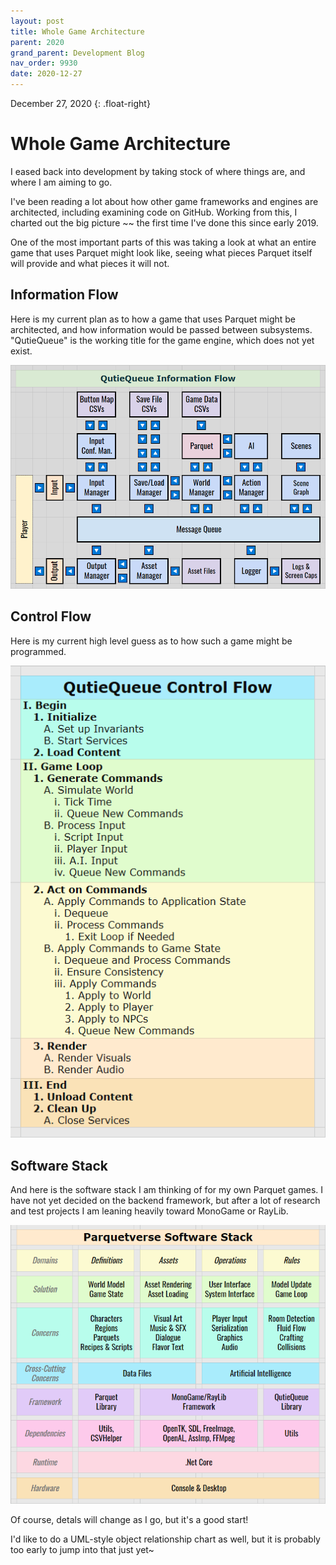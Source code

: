 ```yaml
---
layout: post
title: Whole Game Architecture
parent: 2020
grand_parent: Development Blog
nav_order: 9930
date: 2020-12-27
---
```

December 27, 2020
{: .float-right}

# Whole Game Architecture

I eased back into development by taking stock of where things are, and where I am aiming to go.

I've been reading a lot about how other game frameworks and engines are architected, including examining code on GitHub.
Working from this, I charted out the big picture ~~ the first time I've done this since early 2019.

One of the most important parts of this was taking a look at what an entire game that uses Parquet might look like,
seeing what pieces Parquet itself will provide and what pieces it will not.

## Information Flow

Here is my current plan as to how a game that uses Parquet might be architected, and how information would be passed between subsystems.
"QutieQueue" is the working title for the game engine, which does not yet exist.

![A chart representing the flow of information in a completed game that uses Parquet.](image-2020-12-27-info_flow.png)

## Control Flow

Here is my current high level guess as to how such a game might be programmed.

![An outline representing the flow of control in a game program that uses Parquet.](image-2020-12-27-control_flow.png)

## Software Stack

And here is the software stack I am thinking of for my own Parquet games.
I have not yet decided on the backend framework, but after a lot of research and test projects I am leaning heavily toward MonoGame or RayLib.

![An chart representing the concerns a game that uses Parquet must solve, and a potential way of solving them.](image-2020-12-27-software_stack.png)

Of course, detals will change as I go, but it's a good start!

I'd like to do a UML-style object relationship chart as well, but it is probably too early to jump into that just yet~
